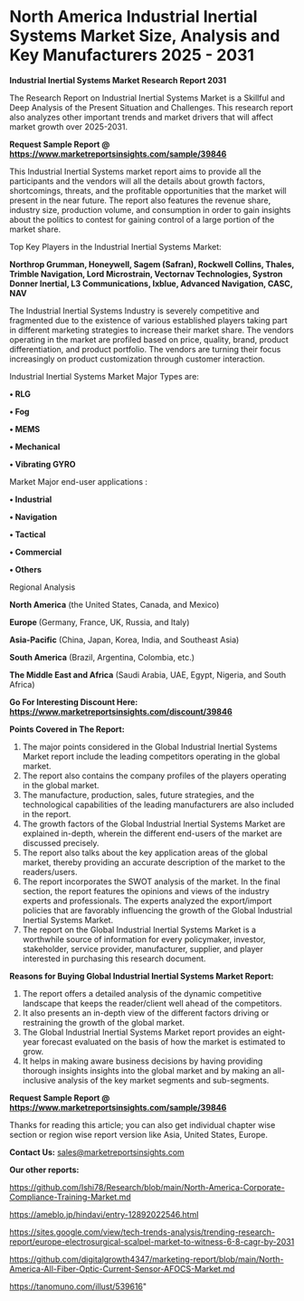 # North America Industrial Inertial Systems Market Size, Analysis and Key Manufacturers 2025 - 2031

<strong>Industrial Inertial Systems Market Research Report 2031</strong>

The Research Report on Industrial Inertial Systems Market is a Skillful and Deep Analysis of the Present Situation and Challenges. This research report also analyzes other important trends and market drivers that will affect market growth over 2025-2031.

<strong>Request Sample Report @ <a href=https://www.marketreportsinsights.com/sample/39846>https://www.marketreportsinsights.com/sample/39846</a></strong>

This Industrial Inertial Systems market report aims to provide all the participants and the vendors will all the details about growth factors, shortcomings, threats, and the profitable opportunities that the market will present in the near future. The report also features the revenue share, industry size, production volume, and consumption in order to gain insights about the politics to contest for gaining control of a large portion of the market share.

Top Key Players in the Industrial Inertial Systems Market:

<strong>Northrop Grumman, Honeywell, Sagem (Safran), Rockwell Collins, Thales, Trimble Navigation, Lord Microstrain, Vectornav Technologies, Systron Donner Inertial, L3 Communications, Ixblue, Advanced Navigation, CASC, NAV</strong>

The Industrial Inertial Systems Industry is severely competitive and fragmented due to the existence of various established players taking part in different marketing strategies to increase their market share. The vendors operating in the market are profiled based on price, quality, brand, product differentiation, and product portfolio. The vendors are turning their focus increasingly on product customization through customer interaction.

Industrial Inertial Systems Market Major Types are:

<strong>•  RLG

•  Fog

•  MEMS

•  Mechanical

•  Vibrating GYRO</strong>

Market Major end-user applications :

<strong>•  Industrial

•  Navigation

•  Tactical

•  Commercial

•  Others</strong>

Regional Analysis

</u><strong><b>North America</b></strong> (the United States, Canada, and Mexico)

<strong><b>Europe </b></strong>(Germany, France, UK, Russia, and Italy)

<strong><b>Asia-Pacific</b></strong> (China, Japan, Korea, India, and Southeast Asia)

<strong><b>South America</b></strong> (Brazil, Argentina, Colombia, etc.)

<strong><b>The Middle East and Africa</b></strong> (Saudi Arabia, UAE, Egypt, Nigeria, and South Africa)

<strong>Go For Interesting Discount Here: <a href=https://www.marketreportsinsights.com/discount/39846>https://www.marketreportsinsights.com/discount/39846</a></strong>

<strong>Points Covered in The Report:</strong>
<ol>
  <li>The major points considered in the Global Industrial Inertial Systems Market report include the leading competitors operating in the global market.</li>
  <li>The report also contains the company profiles of the players operating in the global market.</li>
  <li>The manufacture, production, sales, future strategies, and the technological capabilities of the leading manufacturers are also included in the report.</li>
  <li>The growth factors of the Global Industrial Inertial Systems Market are explained in-depth, wherein the different end-users of the market are discussed precisely.</li>
  <li>The report also talks about the key application areas of the global market, thereby providing an accurate description of the market to the readers/users.</li>
  <li>The report incorporates the SWOT analysis of the market. In the final section, the report features the opinions and views of the industry experts and professionals. The experts analyzed the export/import policies that are favorably influencing the growth of the Global Industrial Inertial Systems Market.</li>
  <li>The report on the Global Industrial Inertial Systems Market is a worthwhile source of information for every policymaker, investor, stakeholder, service provider, manufacturer, supplier, and player interested in purchasing this research document.</li>
</ol>
<strong>Reasons for Buying Global Industrial Inertial Systems Market Report:</strong>

<ol>
  <li>The report offers a detailed analysis of the dynamic competitive landscape that keeps the reader/client well ahead of the competitors.</li>
  <li>It also presents an in-depth view of the different factors driving or restraining the growth of the global market.</li>
  <li>The Global Industrial Inertial Systems Market report provides an eight-year forecast evaluated on the basis of how the market is estimated to grow.</li>
  <li>It helps in making aware business decisions by having providing thorough insights insights into the global market and by making an all-inclusive analysis of the key market segments and sub-segments.</li>
</ol>
<strong>Request Sample Report @ <a href=https://www.marketreportsinsights.com/sample/39846>https://www.marketreportsinsights.com/sample/39846</a></strong>


Thanks for reading this article; you can also get individual chapter wise section or region wise report version like Asia, United States, Europe.

<strong>Contact Us:</strong>
sales@marketreportsinsights.com

<strong>Our other reports:</strong>

<a href=https://github.com/Ishi78/Research/blob/main/North-America-Corporate-Compliance-Training-Market.md>https://github.com/Ishi78/Research/blob/main/North-America-Corporate-Compliance-Training-Market.md</a>

<a href=https://ameblo.jp/hindavi/entry-12892022546.html>https://ameblo.jp/hindavi/entry-12892022546.html</a>

<a href=https://sites.google.com/view/tech-trends-analysis/trending-research-report/europe-electrosurgical-scalpel-market-to-witness-6-8-cagr-by-2031>https://sites.google.com/view/tech-trends-analysis/trending-research-report/europe-electrosurgical-scalpel-market-to-witness-6-8-cagr-by-2031</a>

<a href=https://github.com/digitalgrowth4347/marketing-report/blob/main/North-America-All-Fiber-Optic-Current-Sensor-AFOCS-Market.md>https://github.com/digitalgrowth4347/marketing-report/blob/main/North-America-All-Fiber-Optic-Current-Sensor-AFOCS-Market.md</a>

<a href=https://tanomuno.com/illust/539616>https://tanomuno.com/illust/539616</a>"
